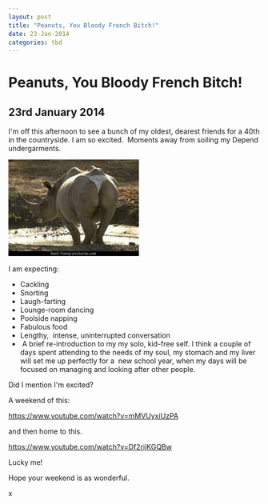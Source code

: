 ```yaml
---
layout: post
title: "Peanuts, You Bloody French Bitch!"
date: 23-Jan-2014
categories: tbd
---
```


# Peanuts, You Bloody French Bitch!

## 23rd January 2014

I'm off this afternoon to see a bunch of my oldest,   dearest friends for a 40th in the countryside. I am so excited.  Moments away from soiling my Depend undergarments.

<img class="photo-horiz" src="/images/2014/01/hippo.jpg" />

I am expecting:

<ul>

<li>Cackling</li>

<li>Snorting</li>

<li>Laugh-farting</li>

<li>Lounge-room dancing</li>

<li>Poolside napping</li>

<li>Fabulous food</li>

<li>Lengthy,  intense, uninterrupted conversation</li>

<li> A brief re-introduction to my my solo, kid-free self. I think a couple of days spent attending to the needs of my soul, my stomach and my liver will set me up perfectly for a  new school year, when my days will be focused on managing and looking after other people.</li>

</ul>

Did I mention I'm excited?

A weekend of this:

https://www.youtube.com/watch?v=mMVUyxiUzPA

and then home to this.

https://www.youtube.com/watch?v=Df2rijKGQBw

Lucky me!

Hope your weekend is as wonderful.

x

 
